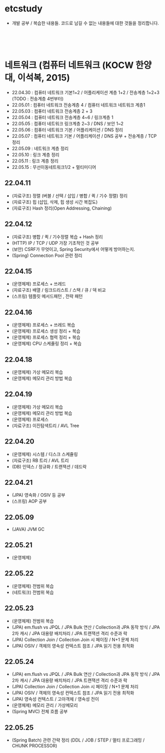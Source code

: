 # etcstudy
- 개발 공부 / 복습한 내용들. 코드로 남길 수 없는 내용들에 대한 것들을 정리합니다.
<br>
<br>
<br>

# 네트워크 (컴퓨터 네트워크 (KOCW 한양대, 이석복, 2015)
- 22.04.30 : 컴퓨터 네트워크 기본1+2 / 어플리케이션 계층 1+2 / 전송계층 1+2+3 (TODO : 전송계층 4번부터)
- 22.05.01 : 컴퓨터 네트워크 전송계층 4 / 컴퓨터 네트워크 네트워크 계층1 
- 22.05.03 : 컴퓨터 네트워크 전송계층 2 + 3 
- 22.05.04 : 컴퓨터 네트워크 전송계층 4~6 / 링크계층 1
- 22.05.05 : 컴퓨터 네트워크 링크계층 2~3 / DNS / 보안 1~2
- 22.05.06 : 컴퓨터 네트워크 기본 / 어플리케이션 / DNS 정리
- 22.05.07 : 컴퓨터 네트워크 기본 / 어플리케이션 / DNS 공부 + 전송계층 / TCP 정리
- 22.05.09 : 네트워크 계층 정리
- 22.05.10 : 링크 계층 정리
- 22.05.11 : 링크 계층 정리
- 22.05.15 : 무선이동네트워크1/2 + 멀티미디어 


## 22.04.11
- (자료구조) 정렬 (버블 / 선택 / 삽입 / 병합 / 퀵 / 기수 정렬) 정리
- (자료구조) 힙 (삽입, 삭제, 힙 생성 시간 복잡도)
- (자료구조) Hash 정리(Open Addressing, Chaining) 

## 22.04.12
- (자료구조) 병합 / 퀵 / 기수정렬 복습 + Hash 정리
- (HTTP) IP / TCP / UDP 가장 기초적인 것 공부
- (보안) CSRF가 무엇이고, Spring Security에서 어떻게 방어하는지. 
- (Spring) Connection Pool 관련 정리 


## 22.04.15
- (운영체제) 프로세스 + 쓰레드
- (자료구조) 배열 / 링크드리스트 / 스택 / 큐 / 덱 비교
- (스프링) 템플릿 메서드패턴 , 전략 패턴 


## 22.04.16
- (운영체제) 프로세스 + 쓰레드 복습
- (운영체제) 프로세스 생성 정리 + 복습
- (운영체제) 프로세스 협력 정리 + 복습
- (운영체제) CPU 스케쥴링 정리 + 복습


## 22.04.18
- (운영체제) 가상 메모리 복습
- (운영체제) 메모리 관리 방법 복습 

## 22.04.19
- (운영체제) 가상 메모리 복습
- (운영체제) 메모리 관리 방법 복습 
- (운영체제) 프로세스
- (자료구조) 이진탐색트리 / AVL Tree

## 22.04.20
- (운영체제) 시스템 / 디스크 스케쥴링 
- (자료구조) RB 트리 / AVL 트리
- (DB) 인덱스 / 정규화 / 트랜잭션 / 데드락

## 22.04.21
- (JPA) 영속화 / OSIV 등 공부
- (스프링) AOP 공부

## 22.05.09
- (JAVA) JVM GC 

## 22.05.21
- (운영체제) 

## 22.05.22
- (운영체제) 전범위 복습
- (네트워크) 전범위 복습

## 22.05.23
- (운영체제) 전범위 복습
- (JPA) em.flush vs JPQL / JPA Bulk 연산 / Collection과 JPA 동작 방식 / JPA 2차 캐시 / JPA 대용량 배치처리 / JPA 트랜잭션 격리 수준과 락
- (JPA) Collection Join / Collection Join 시 페이징 / N+1 문제 처리
- (JPA) OSIV / 객체의 영속성 컨텍스트 참조 / JPA 읽기 전용 최적화

## 22.05.24
- (JPA) em.flush vs JPQL / JPA Bulk 연산 / Collection과 JPA 동작 방식 / JPA 2차 캐시 / JPA 대용량 배치처리 / JPA 트랜잭션 격리 수준과 락
- (JPA) Collection Join / Collection Join 시 페이징 / N+1 문제 처리
- (JPA) OSIV / 객체의 영속성 컨텍스트 참조 / JPA 읽기 전용 최적화
- (JPA) 영속성 컨텍스트 / 고아객체 / 영속성 전이
- (운영체제) 메모리 관리 / 가상메모리 
- (Spring MVC) 전체 흐름 공부

## 22.05.25
- (Spring Batch) 관련 간략 정리 (DDL / JOB / STEP / 멀티 프로그래밍 / CHUNK PROCESSOR)
